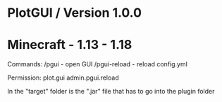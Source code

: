 # PlotGUI / Version 1.0.0
# Minecraft - 1.13 - 1.18

Commands: 
  /pgui - open GUI
  /pgui-reload - reload config.yml
  
Permission:
  plot.gui
  admin.pgui.reload

In the "target" folder is the ".jar" file that has to go into the plugin folder
